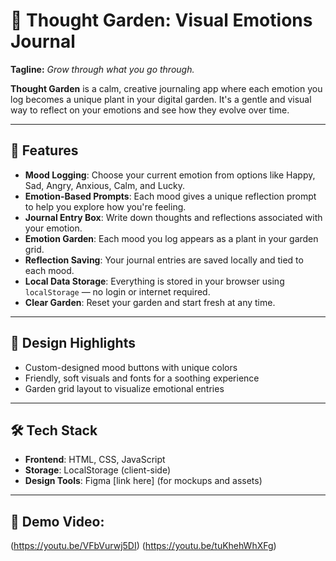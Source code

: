 # 🌱 Thought Garden: Visual Emotions Journal

**Tagline:** _Grow through what you go through._

**Thought Garden** is a calm, creative journaling app where each emotion you log becomes a unique plant in your digital garden. It's a gentle and visual way to reflect on your emotions and see how they evolve over time.

---

## 🌼 Features

- **Mood Logging**: Choose your current emotion from options like Happy, Sad, Angry, Anxious, Calm, and Lucky.
- **Emotion-Based Prompts**: Each mood gives a unique reflection prompt to help you explore how you're feeling.
- **Journal Entry Box**: Write down thoughts and reflections associated with your emotion.
- **Emotion Garden**: Each mood you log appears as a plant in your garden grid.
- **Reflection Saving**: Your journal entries are saved locally and tied to each mood.
- **Local Data Storage**: Everything is stored in your browser using `localStorage` — no login or internet required.
- **Clear Garden**: Reset your garden and start fresh at any time.

---

## 🎨 Design Highlights

- Custom-designed mood buttons with unique colors
- Friendly, soft visuals and fonts for a soothing experience
- Garden grid layout to visualize emotional entries

---

## 🛠️ Tech Stack

- **Frontend**: HTML, CSS, JavaScript
- **Storage**: LocalStorage (client-side)
- **Design Tools**: Figma [link here] (for mockups and assets)

---


## 🎥 Demo Video:

(https://youtu.be/VFbVurwj5DI)
(https://youtu.be/tuKhehWhXFg)




